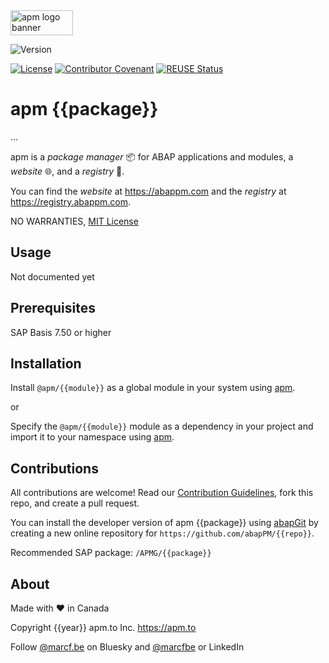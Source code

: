 <picture>
  <img width="100" height="40" alt="apm logo banner" src="https://github.com/abapPM/abapPM/blob/main/img/apm_banner.png?raw=true&ver=1.0.0">
</picture>

![Version](https://img.shields.io/endpoint?url=https://shield.abappm.com/github/abapPM/{{repo}}/src/%2523apmg%2523if_{{module}}.intf.abap/c_version&label=Version&color=blue)

[![License](https://img.shields.io/github/license/abapPM/{{repo}}?label=License&color=success)](https://github.com/abapPM/{{repo}}/blob/main/LICENSE)
[![Contributor Covenant](https://img.shields.io/badge/Contributor%20Covenant-2.1-4baaaa.svg?color=success)](https://github.com/abapPM/.github/blob/main/CODE_OF_CONDUCT.md)
[![REUSE Status](https://api.reuse.software/badge/github.com/abapPM/{{repo}})](https://api.reuse.software/info/github.com/abapPM/{{repo}})

# apm {{package}}

...

apm is a *package manager* 📦 for ABAP applications and modules, a *website* 🌐, and a *registry* 📑.

You can find the *website* at https://abappm.com and the *registry* at https://registry.abappm.com.

NO WARRANTIES, [MIT License](https://github.com/abapPM/{{repo}}/blob/main/LICENSE)

## Usage

Not documented yet

## Prerequisites

SAP Basis 7.50 or higher

## Installation

Install `@apm/{{module}}` as a global module in your system using [apm](https://abappm.com).

or

Specify the `@apm/{{module}}` module as a dependency in your project and import it to your namespace using [apm](https://abappm.com).

## Contributions

All contributions are welcome! Read our [Contribution Guidelines](https://github.com/abapPM/{{repo}}/blob/main/CONTRIBUTING.md), fork this repo, and create a pull request.

You can install the developer version of apm {{package}} using [abapGit](https://github.com/abapGit/abapGit) by creating a new online repository for `https://github.com/abapPM/{{repo}}`.

Recommended SAP package: `/APMG/{{package}}`

## About

Made with ❤ in Canada

Copyright {{year}} apm.to Inc. <https://apm.to>

Follow [@marcf.be](https://bsky.app/profile/marcf.be) on Bluesky and [@marcfbe](https://linkedin.com/in/marcfbe) or LinkedIn
